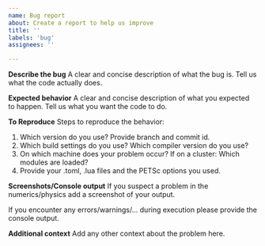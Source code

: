 ```yaml
---
name: Bug report
about: Create a report to help us improve
title: ''
labels: 'bug'
assignees: ''

---
```


**Describe the bug**
A clear and concise description of what the bug is. Tell us what the code actually does.

**Expected behavior**
A clear and concise description of what you expected to happen. Tell us what you want the code to do.

**To Reproduce**
Steps to reproduce the behavior:
1. Which version do you use? Provide branch and commit id.
2. Which build settings do you use? Which compiler version do you use? 
3. On which machine does your problem occur? If on a cluster: Which modules are loaded?
4. Provide your .toml, .lua files and the PETSc options you used.

**Screenshots/Console output**
If you suspect a problem in the numerics/physics add a screenshot of your output.

If you encounter any errors/warnings/... during execution please provide the console output.

**Additional context**
Add any other context about the problem here.
